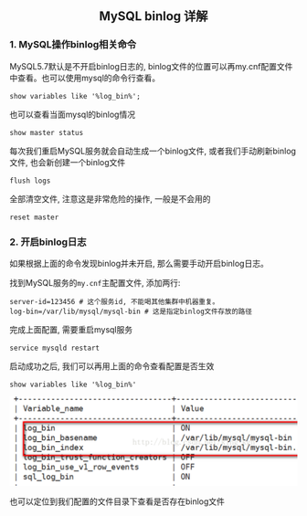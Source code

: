 ## <center>MySQL binlog 详解</center>

### 1. MySQL操作binlog相关命令

MySQL5.7默认是不开启binlog日志的, binlog文件的位置可以再my.cnf配置文件中查看。也可以使用mysql的命令行查看。

```shell
show variables like '%log_bin%';
```

也可以查看当面mysql的binlog情况

```shell
show master status
```

每次我们重启MySQL服务就会自动生成一个binlog文件, 或者我们手动刷新binlog文件, 也会新创建一个binlog文件

```shell
flush logs
```

全部清空文件, 注意这是非常危险的操作, 一般是不会用的

```shell
reset master
```

### 2. 开启binlog日志

如果根据上面的命令发现binlog并未开启, 那么需要手动开启binlog日志。

找到MySQL服务的`my.cnf`主配置文件, 添加两行:

```shell
server-id=123456 # 这个服务id, 不能喝其他集群中机器重复。
log-bin=/var/lib/mysql/mysql-bin # 这是指定binlog文件存放的路径
```

完成上面配置, 需要重启mysql服务 

```shell
service mysqld restart
```

启动成功之后, 我们可以再用上面的命令查看配置是否生效

```shell
show variables like '%log_bin%'
```

![binlog_start](/database/MySQL/MySQL_Cluster/images\binlog_start.png)

也可以定位到我们配置的文件目录下查看是否存在binlog文件